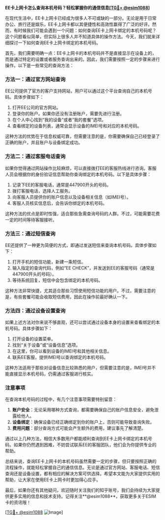 **EE卡上网卡怎么查询本机号码？轻松掌握你的通信信息[[TG💪+ @esim1088](https://t.me/s/esim1088)]**

在现代生活中，EE卡上网卡已经成为很多人不可或缺的一部分。无论是用于日常办公、旅行还是娱乐，EE卡上网卡都以其便捷性和高效性赢得了广泛的好评。然而，有时候我们可能会遇到一个问题：如何查询EE卡上网卡绑定的本机号码呢？这个问题看似简单，但实际上很多人并不知道具体的操作方法。今天，我们就来详细探讨一下如何查询EE卡上网卡绑定的本机号码。

首先，我们需要明确一点：EE卡上网卡的本机号码并不是直接显示在设备上的，而是通过特定的设置或者服务查询出来的。因此，我们需要按照一定的步骤来进行操作。以下是一些常见的查询方法：

### 方法一：通过官方网站查询

EE公司提供了官方的客户支持网站，用户可以通过这个平台查询自己的本机号码。具体步骤如下：

1. 打开EE公司的官方网站。
2. 登录你的账户。如果你还没有注册账户，需要先进行注册。
3. 在个人中心找到“我的设备”或者“我的套餐”选项。
4. 查看绑定的设备列表，通常会显示设备的IMEI号和对应的本机号码。

这种方法的优势在于信息权威可靠，但需要注意的是，你需要确保自己已经登录了正确的账户，并且账户与设备绑定成功。

### 方法二：通过客服电话查询

如果你觉得通过网站操作比较麻烦，可以直接拨打EE的客服热线进行咨询。客服人员会根据你的身份验证信息帮助你查询绑定的本机号码。以下是具体步骤：

1. 记录下EE的客服电话，通常是447900开头的号码。
2. 拨打客服电话，选择人工服务。
3. 向客服人员提供你的账户信息以及设备相关信息（如IMEI号）。
4. 客服人员核实信息后，会告诉你绑定的本机号码。

这种方法的优点是即时性强，适合那些急需查询号码的人群。不过，可能需要花费一定的时间等待客服接听。

### 方法三：通过短信查询

EE还提供了一种更为简便的方式，即通过发送短信来查询本机号码。具体步骤如下：

1. 打开手机的短信功能，新建一条短信。
2. 输入指定的查询代码，例如“EE CHECK”，并发送到EE的客服号码（通常是447900开头的号码）。
3. 等待系统回复，短信中会包含绑定的本机号码。

这种方法非常快捷，尤其适合那些习惯使用短信功能的用户。不过，需要注意的是，有些套餐可能会收取短信费用，因此在操作前最好确认一下。

### 方法四：通过设备设置查询

如果上述方法对你来说不够直观，还可以尝试通过设备本身的设置来查看绑定的本机号码。具体步骤如下：

1. 打开设备的设置菜单。
2. 找到“关于设备”或“设备信息”选项。
3. 在这里，你可以看到设备的IMEI号和其他相关信息。
4. 联系EE客服，提供IMEI号以查询绑定的本机号码。

这种方法适用于那些对设备信息比较熟悉的用户，但需要注意的是，IMEI号并不能直接显示本机号码，仍需通过客服进行核实。

### 注意事项

在查询本机号码的过程中，有几个注意事项需要特别留意：

1. **账户安全**：无论采用哪种方式查询，都需要确保自己的账户信息安全，避免泄露给他人。
2. **设备绑定**：确保设备已经正确绑定到你的账户上，否则可能导致查询失败。
3. **费用问题**：部分查询方式可能会产生额外的费用，建议事先了解清楚。

通过以上几种方法，相信大多数用户都能顺利查询到EE卡上网卡绑定的本机号码。如果你仍然遇到困难，不妨尝试联系EE的客服团队，他们会为你提供专业的帮助。

总结来说，查询EE卡上网卡的本机号码虽然需要一定的步骤，但只要按照正确的流程操作，就能轻松掌握自己的通信信息。无论是通过官方网站、客服电话、短信查询还是设备设置，都有相应的解决方案可供选择。希望本文能为大家提供实用的帮助，让大家在使用EE卡上网卡时更加得心应手。

最后，如果你还有其他疑问，欢迎随时关注我们的知乎账号，我们会持续为大家提供更多实用的信息和技术支持。记得关注**@esim1088**，获取更多关于ESIM卡的资讯哦！

[[TG💪+ @esim1088](https://t.me/s/esim1088) ![Image](https://i.postimg.cc/4NQfJmqS/Snipaste-2025-05-13-00-14-12.png)]